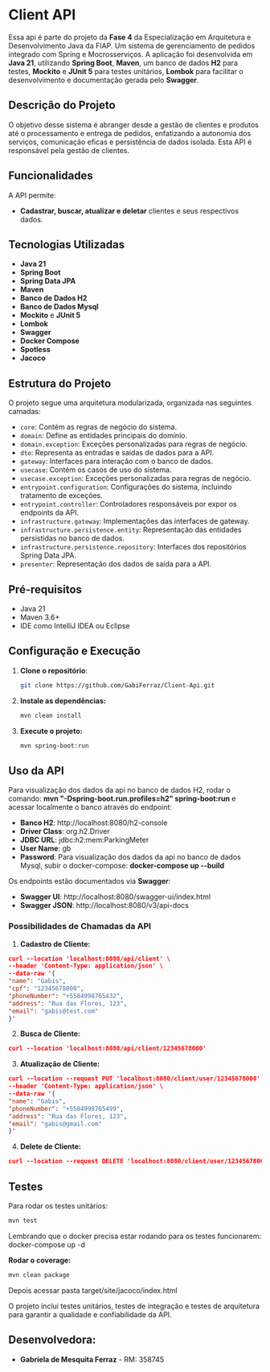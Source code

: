 # Client API
Essa api é parte do projeto da **Fase 4** da Especialização em Arquitetura e Desenvolvimento Java da FIAP.
Um sistema de gerenciamento de pedidos integrado com Spring e Mocrosserviços. A aplicação foi desenvolvida em **Java 21**,
utilizando **Spring Boot**, **Maven**, um banco de dados **H2** para testes, **Mockito** e **JUnit 5** para testes
unitários, **Lombok** para facilitar o desenvolvimento e documentação gerada pelo **Swagger**.

## Descrição do Projeto
O objetivo desse sistema é abranger desde a gestão de clientes e produtos até o processamento e entrega de pedidos,
enfatizando a autonomia dos serviços, comunicação eficas e persistência de dados isolada. Esta API é responsável pela
gestão de clientes.

## Funcionalidades
A API permite:
- **Cadastrar, buscar, atualizar e deletar** clientes e seus respectivos dados.

## Tecnologias Utilizadas
- **Java 21**
- **Spring Boot**
- **Spring Data JPA**
- **Maven**
- **Banco de Dados H2**
- **Banco de Dados Mysql**
- **Mockito** e **JUnit 5**
- **Lombok**
- **Swagger**
- **Docker Compose**
- **Spotless**
- **Jacoco**

## Estrutura do Projeto
O projeto segue uma arquitetura modularizada, organizada nas seguintes camadas:
- `core`: Contém as regras de negócio do sistema.
- `domain`: Define as entidades principais do domínio.
- `domain.exception`: Exceções personalizadas para regras de negócio.
- `dto`: Representa as entradas e saídas de dados para a API.
- `gateway`: Interfaces para interação com o banco de dados.
- `usecase`: Contém os casos de uso do sistema.
- `usecase.exception`: Exceções personalizadas para regras de negócio.
- `entrypoint.configuration`: Configurações do sistema, incluindo tratamento de exceções.
- `entrypoint.controller`: Controladores responsáveis por expor os endpoints da API.
- `infrastructure.gateway`: Implementações das interfaces de gateway.
- `infrastructure.persistence.entity`: Representação das entidades persistidas no banco de dados.
- `infrastructure.persistence.repository`: Interfaces dos repositórios Spring Data JPA.
- `presenter`: Representação dos dados de saída para a API.

## Pré-requisitos
- Java 21
- Maven 3.6+
- IDE como IntelliJ IDEA ou Eclipse

## Configuração e Execução
1. **Clone o repositório**:
   ```bash
   git clone https://github.com/GabiFerraz/Client-Api.git
   ```
2. **Instale as dependências:**
   ```bash
   mvn clean install
   ```
3. **Execute o projeto:**
   ```bash
   mvn spring-boot:run
   ```

## Uso da API
Para visualização dos dados da api no banco de dados H2, rodar o comando: **mvn "-Dspring-boot.run.profiles=h2" spring-boot:run**
e acessar localmente o banco através do endpoint:
- **Banco H2**: http://localhost:8080/h2-console
- **Driver Class**: org.h2.Driver
- **JDBC URL**: jdbc:h2:mem:ParkingMeter
- **User Name**: gb
- **Password**:
  Para visualização dos dados da api no banco de dados Mysql, subir o docker-compose: **docker-compose up --build**

Os endpoints estão documentados via **Swagger**:
- **Swagger UI**: http://localhost:8080/swagger-ui/index.html
- **Swagger JSON**: http://localhost:8080/v3/api-docs

### Possibilidades de Chamadas da API
1. **Cadastro de Cliente:**
```json
curl --location 'localhost:8080/api/client' \
--header 'Content-Type: application/json' \
--data-raw '{
"name": "Gabis",
"cpf": "12345678000",
"phoneNumber": "+5584998765432",
"address": "Rua das Flores, 123",
"email": "gabis@test.com"
}'
```

2. **Busca de Cliente:**
```json
curl --location 'localhost:8080/api/client/12345678000'
```

3. **Atualização de Cliente:**
```json
curl --location --request PUT 'localhost:8080/client/user/12345678000' \
--header 'Content-Type: application/json' \
--data-raw '{
"name": "Gabis",
"phoneNumber": "+5584998765499",
"address": "Rua das Flores, 123",
"email": "gabis@gmail.com"
}'
```

4. **Delete de Cliente:**
```json
curl --location --request DELETE 'localhost:8080/client/user/12345678000'
```


## Testes
Para rodar os testes unitários:
```bash
mvn test
```
Lembrando que o docker precisa estar rodando para os testes funcionarem: docker-compose up -d

**Rodar o coverage:**
   ```bash
   mvn clean package
   ```
Depois acessar pasta target/site/jacoco/index.html

O projeto inclui testes unitários, testes de integração e testes de arquitetura para garantir a qualidade e
confiabilidade da API.

## Desenvolvedora:
- **Gabriela de Mesquita Ferraz** - RM: 358745